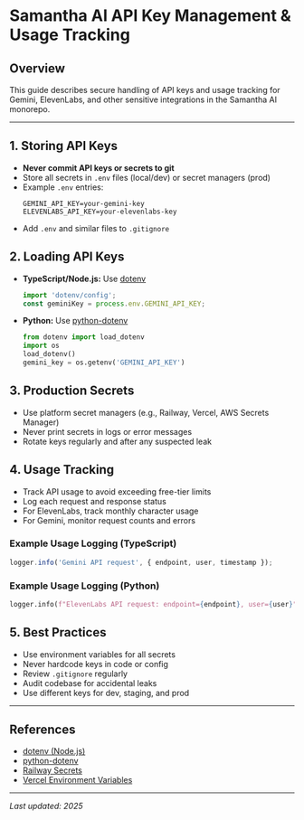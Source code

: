 # Samantha AI API Key Management & Usage Tracking

## Overview
This guide describes secure handling of API keys and usage tracking for Gemini, ElevenLabs, and other sensitive integrations in the Samantha AI monorepo.

---

## 1. Storing API Keys
- **Never commit API keys or secrets to git**
- Store all secrets in `.env` files (local/dev) or secret managers (prod)
- Example `.env` entries:
  ```env
  GEMINI_API_KEY=your-gemini-key
  ELEVENLABS_API_KEY=your-elevenlabs-key
  ```
- Add `.env` and similar files to `.gitignore`

## 2. Loading API Keys
- **TypeScript/Node.js:** Use [dotenv](https://www.npmjs.com/package/dotenv)
  ```typescript
  import 'dotenv/config';
  const geminiKey = process.env.GEMINI_API_KEY;
  ```
- **Python:** Use [python-dotenv](https://pypi.org/project/python-dotenv/)
  ```python
  from dotenv import load_dotenv
  import os
  load_dotenv()
  gemini_key = os.getenv('GEMINI_API_KEY')
  ```

## 3. Production Secrets
- Use platform secret managers (e.g., Railway, Vercel, AWS Secrets Manager)
- Never print secrets in logs or error messages
- Rotate keys regularly and after any suspected leak

## 4. Usage Tracking
- Track API usage to avoid exceeding free-tier limits
- Log each request and response status
- For ElevenLabs, track monthly character usage
- For Gemini, monitor request counts and errors

### Example Usage Logging (TypeScript)
```typescript
logger.info('Gemini API request', { endpoint, user, timestamp });
```

### Example Usage Logging (Python)
```python
logger.info(f"ElevenLabs API request: endpoint={endpoint}, user={user}")
```

## 5. Best Practices
- Use environment variables for all secrets
- Never hardcode keys in code or config
- Review `.gitignore` regularly
- Audit codebase for accidental leaks
- Use different keys for dev, staging, and prod

---

## References
- [dotenv (Node.js)](https://www.npmjs.com/package/dotenv)
- [python-dotenv](https://pypi.org/project/python-dotenv/)
- [Railway Secrets](https://docs.railway.app/develop/variables)
- [Vercel Environment Variables](https://vercel.com/docs/concepts/projects/environment-variables)

---

_Last updated: 2025_
